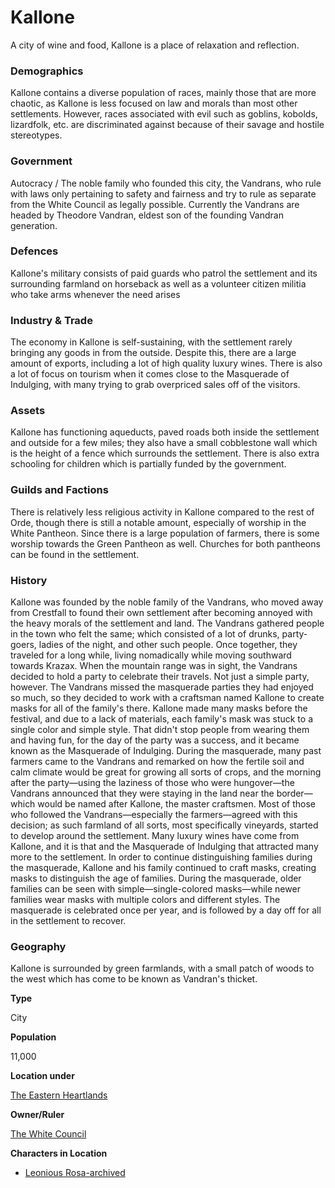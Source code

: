 Kallone
=======

A city of wine and food, Kallone is a place of relaxation and reflection.

### Demographics

Kallone contains a diverse population of races, mainly those that are more chaotic, as Kallone is less focused on law and morals than most other settlements. However, races associated with evil such as goblins, kobolds, lizardfolk, etc. are discriminated against because of their savage and hostile stereotypes.

### Government

Autocracy / The noble family who founded this city, the Vandrans, who rule with laws only pertaining to safety and fairness and try to rule as separate from the White Council as legally possible. Currently the Vandrans are headed by Theodore Vandran, eldest son of the founding Vandran generation.

### Defences

Kallone's military consists of paid guards who patrol the settlement and its surrounding farmland on horseback as well as a volunteer citizen militia who take arms whenever the need arises

### Industry & Trade

The economy in Kallone is self-sustaining, with the settlement rarely bringing any goods in from the outside. Despite this, there are a large amount of exports, including a lot of high quality luxury wines. There is also a lot of focus on tourism when it comes close to the Masquerade of Indulging, with many trying to grab overpriced sales off of the visitors.

### Assets

Kallone has functioning aqueducts, paved roads both inside the settlement and outside for a few miles; they also have a small cobblestone wall which is the height of a fence which surrounds the settlement. There is also extra schooling for children which is partially funded by the government.

### Guilds and Factions

There is relatively less religious activity in Kallone compared to the rest of Orde, though there is still a notable amount, especially of worship in the White Pantheon. Since there is a large population of farmers, there is some worship towards the Green Pantheon as well. Churches for both pantheons can be found in the settlement.

### History

Kallone was founded by the noble family of the Vandrans, who moved away from Crestfall to found their own settlement after becoming annoyed with the heavy morals of the settlement and land. The Vandrans gathered people in the town who felt the same; which consisted of a lot of drunks, party-goers, ladies of the night, and other such people. Once together, they traveled for a long while, living nomadically while moving southward towards Krazax. When the mountain range was in sight, the Vandrans decided to hold a party to celebrate their travels. Not just a simple party, however. The Vandrans missed the masquerade parties they had enjoyed so much, so they decided to work with a craftsman named Kallone to create masks for all of the family's there. Kallone made many masks before the festival, and due to a lack of materials, each family's mask was stuck to a single color and simple style. That didn't stop people from wearing them and having fun, for the day of the party was a success, and it became known as the Masquerade of Indulging. During the masquerade, many past farmers came to the Vandrans and remarked on how the fertile soil and calm climate would be great for growing all sorts of crops, and the morning after the party—using the laziness of those who were hungover—the Vandrans announced that they were staying in the land near the border—which would be named after Kallone, the master craftsmen. Most of those who followed the Vandrans—especially the farmers—agreed with this decision; as such farmland of all sorts, most specifically vineyards, started to develop around the settlement. Many luxury wines have come from Kallone, and it is that and the Masquerade of Indulging that attracted many more to the settlement. In order to continue distinguishing families during the masquerade, Kallone and his family continued to craft masks, creating masks to distinguish the age of families. During the masquerade, older families can be seen with simple—single-colored masks—while newer families wear masks with multiple colors and different styles. The masquerade is celebrated once per year, and is followed by a day off for all in the settlement to recover.

### Geography

Kallone is surrounded by green farmlands, with a small patch of woods to the west which has come to be known as Vandran's thicket.

**Type**

City

**Population**

11,000

**Location under**

[The Eastern Heartlands](/w/Ecaros-xohoo/a/the-eastern-heartlands-location)

**Owner/Ruler**

[The White Council](/w/Ecaros-xohoo/a/the-white-council-person)

**Characters in Location**

* [](/world/person/27277652-6130-4039-a145-a0dbf0678099/edit)[Leonious Rosa-archived](/w//a/leonious-rosa-person-archived "Living")
